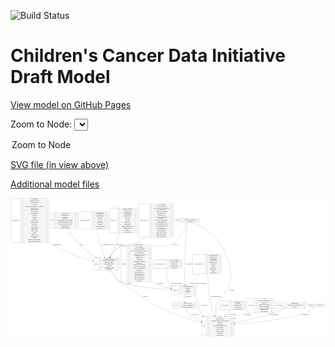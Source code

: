 <link rel='stylesheet' href="assets/style.css">
<link rel='stylesheet' href="https://unpkg.com/leaflet@1.5.1/dist/leaflet.css" integrity="sha512-xwE/Az9zrjBIphAcBb3F6JVqxf46+CDLwfLMHloNu6KEQCAWi6HcDUbeOfBIptF7tcCzusKFjFw2yuvEpDL9wQ==" crossorigin="">
<script type="text/javascript" src="https://code.jquery.com/jquery-3.2.1.min.js"></script>
<script type="text/javascript"  src="https://unpkg.com/leaflet@1.5.1/dist/leaflet.js"></script>
<script type="text/javascript" src="assets/actions.js"></script>

![Build Status](https://github.com/CBIIT/ccdi-model/actions/workflows/model-test-and-deploy.yml/badge.svg)

# Children's Cancer Data Initiative Draft Model

[View model on GitHub Pages](https://cbiit.github.io/ccdi-model/)



Zoom to Node: <select id="node_select">
  <option value="">Zoom to Node</option>
</select>
<div id="model"></div>

<p>
<a href="./model-desc/ccdi-model.svg">SVG file (in view above)</a>
<p>
<a href="./model-desc">Additional model files</a>
<div id='graph' style='display:off;'>
<svg width="4113pt" height="1804pt"
 viewBox="0.00 0.00 4112.50 1804.00" xmlns="http://www.w3.org/2000/svg" xmlns:xlink="http://www.w3.org/1999/xlink">
<g id="graph0" class="graph" transform="scale(1 1) rotate(0) translate(4 1800)">
<title>Perl</title>
<polygon fill="#ffffff" stroke="transparent" points="-4,4 -4,-1800 4108.5,-1800 4108.5,4 -4,4"/>
<!-- study -->
<g id="node1" class="node">
<title>study</title>
<path fill="none" stroke="#000000" d="M2507.5,-.5C2507.5,-.5 2897.5,-.5 2897.5,-.5 2903.5,-.5 2909.5,-6.5 2909.5,-12.5 2909.5,-12.5 2909.5,-241.5 2909.5,-241.5 2909.5,-247.5 2903.5,-253.5 2897.5,-253.5 2897.5,-253.5 2507.5,-253.5 2507.5,-253.5 2501.5,-253.5 2495.5,-247.5 2495.5,-241.5 2495.5,-241.5 2495.5,-12.5 2495.5,-12.5 2495.5,-6.5 2501.5,-.5 2507.5,-.5"/>
<text text-anchor="middle" x="2523.5" y="-123.3" font-family="Times,serif" font-size="14.00" fill="#000000">study</text>
<polyline fill="none" stroke="#000000" points="2551.5,-.5 2551.5,-253.5 "/>
<text text-anchor="middle" x="2562" y="-123.3" font-family="Times,serif" font-size="14.00" fill="#000000"> </text>
<polyline fill="none" stroke="#000000" points="2572.5,-.5 2572.5,-253.5 "/>
<text text-anchor="middle" x="2730.5" y="-238.3" font-family="Times,serif" font-size="14.00" fill="#000000">consent</text>
<polyline fill="none" stroke="#000000" points="2572.5,-230.5 2888.5,-230.5 "/>
<text text-anchor="middle" x="2730.5" y="-215.3" font-family="Times,serif" font-size="14.00" fill="#000000">consent_shorthand</text>
<polyline fill="none" stroke="#000000" points="2572.5,-207.5 2888.5,-207.5 "/>
<text text-anchor="middle" x="2730.5" y="-192.3" font-family="Times,serif" font-size="14.00" fill="#000000">experimental_strategy_and_data_subtype</text>
<polyline fill="none" stroke="#000000" points="2572.5,-184.5 2888.5,-184.5 "/>
<text text-anchor="middle" x="2730.5" y="-169.3" font-family="Times,serif" font-size="14.00" fill="#000000">external_url</text>
<polyline fill="none" stroke="#000000" points="2572.5,-161.5 2888.5,-161.5 "/>
<text text-anchor="middle" x="2730.5" y="-146.3" font-family="Times,serif" font-size="14.00" fill="#000000">phs_accession</text>
<polyline fill="none" stroke="#000000" points="2572.5,-138.5 2888.5,-138.5 "/>
<text text-anchor="middle" x="2730.5" y="-123.3" font-family="Times,serif" font-size="14.00" fill="#000000">size_of_data_being_uploaded</text>
<polyline fill="none" stroke="#000000" points="2572.5,-115.5 2888.5,-115.5 "/>
<text text-anchor="middle" x="2730.5" y="-100.3" font-family="Times,serif" font-size="14.00" fill="#000000">study_acronym</text>
<polyline fill="none" stroke="#000000" points="2572.5,-92.5 2888.5,-92.5 "/>
<text text-anchor="middle" x="2730.5" y="-77.3" font-family="Times,serif" font-size="14.00" fill="#000000">study_data_types</text>
<polyline fill="none" stroke="#000000" points="2572.5,-69.5 2888.5,-69.5 "/>
<text text-anchor="middle" x="2730.5" y="-54.3" font-family="Times,serif" font-size="14.00" fill="#000000">study_description</text>
<polyline fill="none" stroke="#000000" points="2572.5,-46.5 2888.5,-46.5 "/>
<text text-anchor="middle" x="2730.5" y="-31.3" font-family="Times,serif" font-size="14.00" fill="#000000">study_name</text>
<polyline fill="none" stroke="#000000" points="2572.5,-23.5 2888.5,-23.5 "/>
<text text-anchor="middle" x="2730.5" y="-8.3" font-family="Times,serif" font-size="14.00" fill="#000000">study_short_title</text>
<polyline fill="none" stroke="#000000" points="2888.5,-.5 2888.5,-253.5 "/>
<text text-anchor="middle" x="2899" y="-123.3" font-family="Times,serif" font-size="14.00" fill="#000000"> </text>
</g>
<!-- diagnosis -->
<g id="node2" class="node">
<title>diagnosis</title>
<path fill="none" stroke="#000000" d="M1449.5,-708.5C1449.5,-708.5 1823.5,-708.5 1823.5,-708.5 1829.5,-708.5 1835.5,-714.5 1835.5,-720.5 1835.5,-720.5 1835.5,-1156.5 1835.5,-1156.5 1835.5,-1162.5 1829.5,-1168.5 1823.5,-1168.5 1823.5,-1168.5 1449.5,-1168.5 1449.5,-1168.5 1443.5,-1168.5 1437.5,-1162.5 1437.5,-1156.5 1437.5,-1156.5 1437.5,-720.5 1437.5,-720.5 1437.5,-714.5 1443.5,-708.5 1449.5,-708.5"/>
<text text-anchor="middle" x="1479.5" y="-934.8" font-family="Times,serif" font-size="14.00" fill="#000000">diagnosis</text>
<polyline fill="none" stroke="#000000" points="1521.5,-708.5 1521.5,-1168.5 "/>
<text text-anchor="middle" x="1532" y="-934.8" font-family="Times,serif" font-size="14.00" fill="#000000"> </text>
<polyline fill="none" stroke="#000000" points="1542.5,-708.5 1542.5,-1168.5 "/>
<text text-anchor="middle" x="1678.5" y="-1153.3" font-family="Times,serif" font-size="14.00" fill="#000000">age_at_diagnosis</text>
<polyline fill="none" stroke="#000000" points="1542.5,-1145.5 1814.5,-1145.5 "/>
<text text-anchor="middle" x="1678.5" y="-1130.3" font-family="Times,serif" font-size="14.00" fill="#000000">days_to_last_followup</text>
<polyline fill="none" stroke="#000000" points="1542.5,-1122.5 1814.5,-1122.5 "/>
<text text-anchor="middle" x="1678.5" y="-1107.3" font-family="Times,serif" font-size="14.00" fill="#000000">days_to_last_known_disease_status</text>
<polyline fill="none" stroke="#000000" points="1542.5,-1099.5 1814.5,-1099.5 "/>
<text text-anchor="middle" x="1678.5" y="-1084.3" font-family="Times,serif" font-size="14.00" fill="#000000">days_to_recurrence</text>
<polyline fill="none" stroke="#000000" points="1542.5,-1076.5 1814.5,-1076.5 "/>
<text text-anchor="middle" x="1678.5" y="-1061.3" font-family="Times,serif" font-size="14.00" fill="#000000">diagnosis_finer_resolution</text>
<polyline fill="none" stroke="#000000" points="1542.5,-1053.5 1814.5,-1053.5 "/>
<text text-anchor="middle" x="1678.5" y="-1038.3" font-family="Times,serif" font-size="14.00" fill="#000000">diagnosis_icd_cm</text>
<polyline fill="none" stroke="#000000" points="1542.5,-1030.5 1814.5,-1030.5 "/>
<text text-anchor="middle" x="1678.5" y="-1015.3" font-family="Times,serif" font-size="14.00" fill="#000000">diagnosis_icd_o</text>
<polyline fill="none" stroke="#000000" points="1542.5,-1007.5 1814.5,-1007.5 "/>
<text text-anchor="middle" x="1678.5" y="-992.3" font-family="Times,serif" font-size="14.00" fill="#000000">diagnosis_id</text>
<polyline fill="none" stroke="#000000" points="1542.5,-984.5 1814.5,-984.5 "/>
<text text-anchor="middle" x="1678.5" y="-969.3" font-family="Times,serif" font-size="14.00" fill="#000000">last_known_disease_status</text>
<polyline fill="none" stroke="#000000" points="1542.5,-961.5 1814.5,-961.5 "/>
<text text-anchor="middle" x="1678.5" y="-946.3" font-family="Times,serif" font-size="14.00" fill="#000000">primary_site</text>
<polyline fill="none" stroke="#000000" points="1542.5,-938.5 1814.5,-938.5 "/>
<text text-anchor="middle" x="1678.5" y="-923.3" font-family="Times,serif" font-size="14.00" fill="#000000">progression_or_recurrence</text>
<polyline fill="none" stroke="#000000" points="1542.5,-915.5 1814.5,-915.5 "/>
<text text-anchor="middle" x="1678.5" y="-900.3" font-family="Times,serif" font-size="14.00" fill="#000000">site_of_resection_or_biopsy</text>
<polyline fill="none" stroke="#000000" points="1542.5,-892.5 1814.5,-892.5 "/>
<text text-anchor="middle" x="1678.5" y="-877.3" font-family="Times,serif" font-size="14.00" fill="#000000">tissue_or_organ_of_origin</text>
<polyline fill="none" stroke="#000000" points="1542.5,-869.5 1814.5,-869.5 "/>
<text text-anchor="middle" x="1678.5" y="-854.3" font-family="Times,serif" font-size="14.00" fill="#000000">tumor_grade</text>
<polyline fill="none" stroke="#000000" points="1542.5,-846.5 1814.5,-846.5 "/>
<text text-anchor="middle" x="1678.5" y="-831.3" font-family="Times,serif" font-size="14.00" fill="#000000">tumor_incidence_type</text>
<polyline fill="none" stroke="#000000" points="1542.5,-823.5 1814.5,-823.5 "/>
<text text-anchor="middle" x="1678.5" y="-808.3" font-family="Times,serif" font-size="14.00" fill="#000000">tumor_morphology</text>
<polyline fill="none" stroke="#000000" points="1542.5,-800.5 1814.5,-800.5 "/>
<text text-anchor="middle" x="1678.5" y="-785.3" font-family="Times,serif" font-size="14.00" fill="#000000">tumor_stage_clinical_m</text>
<polyline fill="none" stroke="#000000" points="1542.5,-777.5 1814.5,-777.5 "/>
<text text-anchor="middle" x="1678.5" y="-762.3" font-family="Times,serif" font-size="14.00" fill="#000000">tumor_stage_clinical_n</text>
<polyline fill="none" stroke="#000000" points="1542.5,-754.5 1814.5,-754.5 "/>
<text text-anchor="middle" x="1678.5" y="-739.3" font-family="Times,serif" font-size="14.00" fill="#000000">tumor_stage_clinical_t</text>
<polyline fill="none" stroke="#000000" points="1542.5,-731.5 1814.5,-731.5 "/>
<text text-anchor="middle" x="1678.5" y="-716.3" font-family="Times,serif" font-size="14.00" fill="#000000">vital_status</text>
<polyline fill="none" stroke="#000000" points="1814.5,-708.5 1814.5,-1168.5 "/>
<text text-anchor="middle" x="1825" y="-934.8" font-family="Times,serif" font-size="14.00" fill="#000000"> </text>
</g>
<!-- participant -->
<g id="node14" class="node">
<title>participant</title>
<path fill="none" stroke="#000000" d="M2112.5,-541.5C2112.5,-541.5 2416.5,-541.5 2416.5,-541.5 2422.5,-541.5 2428.5,-547.5 2428.5,-553.5 2428.5,-553.5 2428.5,-644.5 2428.5,-644.5 2428.5,-650.5 2422.5,-656.5 2416.5,-656.5 2416.5,-656.5 2112.5,-656.5 2112.5,-656.5 2106.5,-656.5 2100.5,-650.5 2100.5,-644.5 2100.5,-644.5 2100.5,-553.5 2100.5,-553.5 2100.5,-547.5 2106.5,-541.5 2112.5,-541.5"/>
<text text-anchor="middle" x="2148.5" y="-595.3" font-family="Times,serif" font-size="14.00" fill="#000000">participant</text>
<polyline fill="none" stroke="#000000" points="2196.5,-541.5 2196.5,-656.5 "/>
<text text-anchor="middle" x="2207" y="-595.3" font-family="Times,serif" font-size="14.00" fill="#000000"> </text>
<polyline fill="none" stroke="#000000" points="2217.5,-541.5 2217.5,-656.5 "/>
<text text-anchor="middle" x="2312.5" y="-641.3" font-family="Times,serif" font-size="14.00" fill="#000000">alternate_participant_id</text>
<polyline fill="none" stroke="#000000" points="2217.5,-633.5 2407.5,-633.5 "/>
<text text-anchor="middle" x="2312.5" y="-618.3" font-family="Times,serif" font-size="14.00" fill="#000000">ethnicity</text>
<polyline fill="none" stroke="#000000" points="2217.5,-610.5 2407.5,-610.5 "/>
<text text-anchor="middle" x="2312.5" y="-595.3" font-family="Times,serif" font-size="14.00" fill="#000000">gender</text>
<polyline fill="none" stroke="#000000" points="2217.5,-587.5 2407.5,-587.5 "/>
<text text-anchor="middle" x="2312.5" y="-572.3" font-family="Times,serif" font-size="14.00" fill="#000000">participant_id</text>
<polyline fill="none" stroke="#000000" points="2217.5,-564.5 2407.5,-564.5 "/>
<text text-anchor="middle" x="2312.5" y="-549.3" font-family="Times,serif" font-size="14.00" fill="#000000">race</text>
<polyline fill="none" stroke="#000000" points="2407.5,-541.5 2407.5,-656.5 "/>
<text text-anchor="middle" x="2418" y="-595.3" font-family="Times,serif" font-size="14.00" fill="#000000"> </text>
</g>
<!-- diagnosis&#45;&gt;participant -->
<g id="edge10" class="edge">
<title>diagnosis&#45;&gt;participant</title>
<path fill="none" stroke="#000000" d="M1835.5743,-713.6261C1838.531,-711.6973 1841.5065,-709.8206 1844.5,-708 1918.6456,-662.9066 2011.1083,-636.3248 2090.3891,-620.7256"/>
<polygon fill="#000000" stroke="#000000" points="2091.3277,-624.1093 2100.4868,-618.7838 2090.0058,-617.2353 2091.3277,-624.1093"/>
<text text-anchor="middle" x="1952" y="-678.8" font-family="Times,serif" font-size="14.00" fill="#000000">of_diagnosis</text>
</g>
<!-- imaging_file -->
<g id="node3" class="node">
<title>imaging_file</title>
<path fill="none" stroke="#000000" d="M1303.5,-1347C1303.5,-1347 1637.5,-1347 1637.5,-1347 1643.5,-1347 1649.5,-1353 1649.5,-1359 1649.5,-1359 1649.5,-1657 1649.5,-1657 1649.5,-1663 1643.5,-1669 1637.5,-1669 1637.5,-1669 1303.5,-1669 1303.5,-1669 1297.5,-1669 1291.5,-1663 1291.5,-1657 1291.5,-1657 1291.5,-1359 1291.5,-1359 1291.5,-1353 1297.5,-1347 1303.5,-1347"/>
<text text-anchor="middle" x="1343.5" y="-1504.3" font-family="Times,serif" font-size="14.00" fill="#000000">imaging_file</text>
<polyline fill="none" stroke="#000000" points="1395.5,-1347 1395.5,-1669 "/>
<text text-anchor="middle" x="1406" y="-1504.3" font-family="Times,serif" font-size="14.00" fill="#000000"> </text>
<polyline fill="none" stroke="#000000" points="1416.5,-1347 1416.5,-1669 "/>
<text text-anchor="middle" x="1522.5" y="-1653.8" font-family="Times,serif" font-size="14.00" fill="#000000">checksum_algorithm</text>
<polyline fill="none" stroke="#000000" points="1416.5,-1646 1628.5,-1646 "/>
<text text-anchor="middle" x="1522.5" y="-1630.8" font-family="Times,serif" font-size="14.00" fill="#000000">checksum_value</text>
<polyline fill="none" stroke="#000000" points="1416.5,-1623 1628.5,-1623 "/>
<text text-anchor="middle" x="1522.5" y="-1607.8" font-family="Times,serif" font-size="14.00" fill="#000000">dcf_indexd_guid</text>
<polyline fill="none" stroke="#000000" points="1416.5,-1600 1628.5,-1600 "/>
<text text-anchor="middle" x="1522.5" y="-1584.8" font-family="Times,serif" font-size="14.00" fill="#000000">file_description</text>
<polyline fill="none" stroke="#000000" points="1416.5,-1577 1628.5,-1577 "/>
<text text-anchor="middle" x="1522.5" y="-1561.8" font-family="Times,serif" font-size="14.00" fill="#000000">file_mapping_level</text>
<polyline fill="none" stroke="#000000" points="1416.5,-1554 1628.5,-1554 "/>
<text text-anchor="middle" x="1522.5" y="-1538.8" font-family="Times,serif" font-size="14.00" fill="#000000">file_name</text>
<polyline fill="none" stroke="#000000" points="1416.5,-1531 1628.5,-1531 "/>
<text text-anchor="middle" x="1522.5" y="-1515.8" font-family="Times,serif" font-size="14.00" fill="#000000">file_size</text>
<polyline fill="none" stroke="#000000" points="1416.5,-1508 1628.5,-1508 "/>
<text text-anchor="middle" x="1522.5" y="-1492.8" font-family="Times,serif" font-size="14.00" fill="#000000">file_type</text>
<polyline fill="none" stroke="#000000" points="1416.5,-1485 1628.5,-1485 "/>
<text text-anchor="middle" x="1522.5" y="-1469.8" font-family="Times,serif" font-size="14.00" fill="#000000">file_url_in_cds</text>
<polyline fill="none" stroke="#000000" points="1416.5,-1462 1628.5,-1462 "/>
<text text-anchor="middle" x="1522.5" y="-1446.8" font-family="Times,serif" font-size="14.00" fill="#000000">image_modality</text>
<polyline fill="none" stroke="#000000" points="1416.5,-1439 1628.5,-1439 "/>
<text text-anchor="middle" x="1522.5" y="-1423.8" font-family="Times,serif" font-size="14.00" fill="#000000">imaging_instrument_model</text>
<polyline fill="none" stroke="#000000" points="1416.5,-1416 1628.5,-1416 "/>
<text text-anchor="middle" x="1522.5" y="-1400.8" font-family="Times,serif" font-size="14.00" fill="#000000">imaging_platform</text>
<polyline fill="none" stroke="#000000" points="1416.5,-1393 1628.5,-1393 "/>
<text text-anchor="middle" x="1522.5" y="-1377.8" font-family="Times,serif" font-size="14.00" fill="#000000">md5sum</text>
<polyline fill="none" stroke="#000000" points="1416.5,-1370 1628.5,-1370 "/>
<text text-anchor="middle" x="1522.5" y="-1354.8" font-family="Times,serif" font-size="14.00" fill="#000000">software_package</text>
<polyline fill="none" stroke="#000000" points="1628.5,-1347 1628.5,-1669 "/>
<text text-anchor="middle" x="1639" y="-1504.3" font-family="Times,serif" font-size="14.00" fill="#000000"> </text>
</g>
<!-- sample -->
<g id="node8" class="node">
<title>sample</title>
<path fill="none" stroke="#000000" d="M1093.5,-858C1093.5,-858 1407.5,-858 1407.5,-858 1413.5,-858 1419.5,-864 1419.5,-870 1419.5,-870 1419.5,-1007 1419.5,-1007 1419.5,-1013 1413.5,-1019 1407.5,-1019 1407.5,-1019 1093.5,-1019 1093.5,-1019 1087.5,-1019 1081.5,-1013 1081.5,-1007 1081.5,-1007 1081.5,-870 1081.5,-870 1081.5,-864 1087.5,-858 1093.5,-858"/>
<text text-anchor="middle" x="1115.5" y="-934.8" font-family="Times,serif" font-size="14.00" fill="#000000">sample</text>
<polyline fill="none" stroke="#000000" points="1149.5,-858 1149.5,-1019 "/>
<text text-anchor="middle" x="1160" y="-934.8" font-family="Times,serif" font-size="14.00" fill="#000000"> </text>
<polyline fill="none" stroke="#000000" points="1170.5,-858 1170.5,-1019 "/>
<text text-anchor="middle" x="1284.5" y="-1003.8" font-family="Times,serif" font-size="14.00" fill="#000000">alternate_sample_id</text>
<polyline fill="none" stroke="#000000" points="1170.5,-996 1398.5,-996 "/>
<text text-anchor="middle" x="1284.5" y="-980.8" font-family="Times,serif" font-size="14.00" fill="#000000">participant_age_at_collection</text>
<polyline fill="none" stroke="#000000" points="1170.5,-973 1398.5,-973 "/>
<text text-anchor="middle" x="1284.5" y="-957.8" font-family="Times,serif" font-size="14.00" fill="#000000">sample_anatomic_site</text>
<polyline fill="none" stroke="#000000" points="1170.5,-950 1398.5,-950 "/>
<text text-anchor="middle" x="1284.5" y="-934.8" font-family="Times,serif" font-size="14.00" fill="#000000">sample_description</text>
<polyline fill="none" stroke="#000000" points="1170.5,-927 1398.5,-927 "/>
<text text-anchor="middle" x="1284.5" y="-911.8" font-family="Times,serif" font-size="14.00" fill="#000000">sample_id</text>
<polyline fill="none" stroke="#000000" points="1170.5,-904 1398.5,-904 "/>
<text text-anchor="middle" x="1284.5" y="-888.8" font-family="Times,serif" font-size="14.00" fill="#000000">sample_tumor_status</text>
<polyline fill="none" stroke="#000000" points="1170.5,-881 1398.5,-881 "/>
<text text-anchor="middle" x="1284.5" y="-865.8" font-family="Times,serif" font-size="14.00" fill="#000000">sample_type</text>
<polyline fill="none" stroke="#000000" points="1398.5,-858 1398.5,-1019 "/>
<text text-anchor="middle" x="1409" y="-934.8" font-family="Times,serif" font-size="14.00" fill="#000000"> </text>
</g>
<!-- imaging_file&#45;&gt;sample -->
<g id="edge18" class="edge">
<title>imaging_file&#45;&gt;sample</title>
<path fill="none" stroke="#000000" d="M1419.0601,-1346.93C1401.7584,-1295.4648 1381.6974,-1238.5045 1361.5,-1187 1340.5975,-1133.6974 1314.6141,-1075.1803 1293.0427,-1028.3268"/>
<polygon fill="#000000" stroke="#000000" points="1296.1598,-1026.7284 1288.7901,-1019.1167 1289.8045,-1029.6628 1296.1598,-1026.7284"/>
<text text-anchor="middle" x="1420" y="-1190.8" font-family="Times,serif" font-size="14.00" fill="#000000">of_imaging_file</text>
</g>
<!-- study_arm -->
<g id="node4" class="node">
<title>study_arm</title>
<path fill="none" stroke="#000000" d="M2116,-363C2116,-363 2413,-363 2413,-363 2419,-363 2425,-369 2425,-375 2425,-375 2425,-420 2425,-420 2425,-426 2419,-432 2413,-432 2413,-432 2116,-432 2116,-432 2110,-432 2104,-426 2104,-420 2104,-420 2104,-375 2104,-375 2104,-369 2110,-363 2116,-363"/>
<text text-anchor="middle" x="2150" y="-393.8" font-family="Times,serif" font-size="14.00" fill="#000000">study_arm</text>
<polyline fill="none" stroke="#000000" points="2196,-363 2196,-432 "/>
<text text-anchor="middle" x="2206.5" y="-393.8" font-family="Times,serif" font-size="14.00" fill="#000000"> </text>
<polyline fill="none" stroke="#000000" points="2217,-363 2217,-432 "/>
<text text-anchor="middle" x="2310.5" y="-416.8" font-family="Times,serif" font-size="14.00" fill="#000000">clinical_trial_arm</text>
<polyline fill="none" stroke="#000000" points="2217,-409 2404,-409 "/>
<text text-anchor="middle" x="2310.5" y="-393.8" font-family="Times,serif" font-size="14.00" fill="#000000">clinical_trial_identifier</text>
<polyline fill="none" stroke="#000000" points="2217,-386 2404,-386 "/>
<text text-anchor="middle" x="2310.5" y="-370.8" font-family="Times,serif" font-size="14.00" fill="#000000">clinical_trial_repository</text>
<polyline fill="none" stroke="#000000" points="2404,-363 2404,-432 "/>
<text text-anchor="middle" x="2414.5" y="-393.8" font-family="Times,serif" font-size="14.00" fill="#000000"> </text>
</g>
<!-- study_arm&#45;&gt;study -->
<g id="edge19" class="edge">
<title>study_arm&#45;&gt;study</title>
<path fill="none" stroke="#000000" d="M2281.1293,-362.7491C2295.9555,-334.9529 2320.0107,-296.6753 2350.5,-272 2390.4394,-239.6767 2438.582,-213.6133 2486.2626,-192.9888"/>
<polygon fill="#000000" stroke="#000000" points="2487.6427,-196.2052 2495.4734,-189.0686 2484.9014,-189.7643 2487.6427,-196.2052"/>
<text text-anchor="middle" x="2399" y="-275.8" font-family="Times,serif" font-size="14.00" fill="#000000">of_study_arm</text>
</g>
<!-- sample_diagnosis -->
<g id="node5" class="node">
<title>sample_diagnosis</title>
<path fill="none" stroke="#000000" d="M1680,-1289.5C1680,-1289.5 2113,-1289.5 2113,-1289.5 2119,-1289.5 2125,-1295.5 2125,-1301.5 2125,-1301.5 2125,-1714.5 2125,-1714.5 2125,-1720.5 2119,-1726.5 2113,-1726.5 2113,-1726.5 1680,-1726.5 1680,-1726.5 1674,-1726.5 1668,-1720.5 1668,-1714.5 1668,-1714.5 1668,-1301.5 1668,-1301.5 1668,-1295.5 1674,-1289.5 1680,-1289.5"/>
<text text-anchor="middle" x="1739.5" y="-1504.3" font-family="Times,serif" font-size="14.00" fill="#000000">sample_diagnosis</text>
<polyline fill="none" stroke="#000000" points="1811,-1289.5 1811,-1726.5 "/>
<text text-anchor="middle" x="1821.5" y="-1504.3" font-family="Times,serif" font-size="14.00" fill="#000000"> </text>
<polyline fill="none" stroke="#000000" points="1832,-1289.5 1832,-1726.5 "/>
<text text-anchor="middle" x="1968" y="-1711.3" font-family="Times,serif" font-size="14.00" fill="#000000">age_at_diagnosis</text>
<polyline fill="none" stroke="#000000" points="1832,-1703.5 2104,-1703.5 "/>
<text text-anchor="middle" x="1968" y="-1688.3" font-family="Times,serif" font-size="14.00" fill="#000000">days_to_last_followup</text>
<polyline fill="none" stroke="#000000" points="1832,-1680.5 2104,-1680.5 "/>
<text text-anchor="middle" x="1968" y="-1665.3" font-family="Times,serif" font-size="14.00" fill="#000000">days_to_last_known_disease_status</text>
<polyline fill="none" stroke="#000000" points="1832,-1657.5 2104,-1657.5 "/>
<text text-anchor="middle" x="1968" y="-1642.3" font-family="Times,serif" font-size="14.00" fill="#000000">days_to_recurrence</text>
<polyline fill="none" stroke="#000000" points="1832,-1634.5 2104,-1634.5 "/>
<text text-anchor="middle" x="1968" y="-1619.3" font-family="Times,serif" font-size="14.00" fill="#000000">diagnosis_finer_resolution</text>
<polyline fill="none" stroke="#000000" points="1832,-1611.5 2104,-1611.5 "/>
<text text-anchor="middle" x="1968" y="-1596.3" font-family="Times,serif" font-size="14.00" fill="#000000">diagnosis_icd_cm</text>
<polyline fill="none" stroke="#000000" points="1832,-1588.5 2104,-1588.5 "/>
<text text-anchor="middle" x="1968" y="-1573.3" font-family="Times,serif" font-size="14.00" fill="#000000">diagnosis_icd_o</text>
<polyline fill="none" stroke="#000000" points="1832,-1565.5 2104,-1565.5 "/>
<text text-anchor="middle" x="1968" y="-1550.3" font-family="Times,serif" font-size="14.00" fill="#000000">last_known_disease_status</text>
<polyline fill="none" stroke="#000000" points="1832,-1542.5 2104,-1542.5 "/>
<text text-anchor="middle" x="1968" y="-1527.3" font-family="Times,serif" font-size="14.00" fill="#000000">primary_site</text>
<polyline fill="none" stroke="#000000" points="1832,-1519.5 2104,-1519.5 "/>
<text text-anchor="middle" x="1968" y="-1504.3" font-family="Times,serif" font-size="14.00" fill="#000000">progression_or_recurrence</text>
<polyline fill="none" stroke="#000000" points="1832,-1496.5 2104,-1496.5 "/>
<text text-anchor="middle" x="1968" y="-1481.3" font-family="Times,serif" font-size="14.00" fill="#000000">sample_diagnosis_id</text>
<polyline fill="none" stroke="#000000" points="1832,-1473.5 2104,-1473.5 "/>
<text text-anchor="middle" x="1968" y="-1458.3" font-family="Times,serif" font-size="14.00" fill="#000000">site_of_resection_or_biopsy</text>
<polyline fill="none" stroke="#000000" points="1832,-1450.5 2104,-1450.5 "/>
<text text-anchor="middle" x="1968" y="-1435.3" font-family="Times,serif" font-size="14.00" fill="#000000">tissue_or_organ_of_origin</text>
<polyline fill="none" stroke="#000000" points="1832,-1427.5 2104,-1427.5 "/>
<text text-anchor="middle" x="1968" y="-1412.3" font-family="Times,serif" font-size="14.00" fill="#000000">tumor_grade</text>
<polyline fill="none" stroke="#000000" points="1832,-1404.5 2104,-1404.5 "/>
<text text-anchor="middle" x="1968" y="-1389.3" font-family="Times,serif" font-size="14.00" fill="#000000">tumor_incidence_type</text>
<polyline fill="none" stroke="#000000" points="1832,-1381.5 2104,-1381.5 "/>
<text text-anchor="middle" x="1968" y="-1366.3" font-family="Times,serif" font-size="14.00" fill="#000000">tumor_morphology</text>
<polyline fill="none" stroke="#000000" points="1832,-1358.5 2104,-1358.5 "/>
<text text-anchor="middle" x="1968" y="-1343.3" font-family="Times,serif" font-size="14.00" fill="#000000">tumor_stage_clinical_m</text>
<polyline fill="none" stroke="#000000" points="1832,-1335.5 2104,-1335.5 "/>
<text text-anchor="middle" x="1968" y="-1320.3" font-family="Times,serif" font-size="14.00" fill="#000000">tumor_stage_clinical_n</text>
<polyline fill="none" stroke="#000000" points="1832,-1312.5 2104,-1312.5 "/>
<text text-anchor="middle" x="1968" y="-1297.3" font-family="Times,serif" font-size="14.00" fill="#000000">tumor_stage_clinical_t</text>
<polyline fill="none" stroke="#000000" points="2104,-1289.5 2104,-1726.5 "/>
<text text-anchor="middle" x="2114.5" y="-1504.3" font-family="Times,serif" font-size="14.00" fill="#000000"> </text>
</g>
<!-- sample_diagnosis&#45;&gt;sample -->
<g id="edge7" class="edge">
<title>sample_diagnosis&#45;&gt;sample</title>
<path fill="none" stroke="#000000" d="M1743.7134,-1289.3201C1717.7836,-1262.9714 1689.2056,-1238.7915 1658.5,-1220 1613.846,-1192.6722 1472.6964,-1197.0619 1428.5,-1169 1373.9396,-1134.3577 1329.4866,-1076.8426 1298.6502,-1027.9333"/>
<polygon fill="#000000" stroke="#000000" points="1301.4914,-1025.8739 1293.2438,-1019.2234 1295.544,-1029.5656 1301.4914,-1025.8739"/>
<text text-anchor="middle" x="1666.5" y="-1190.8" font-family="Times,serif" font-size="14.00" fill="#000000">of_sample_diagnosis</text>
</g>
<!-- sequencing_file -->
<g id="node6" class="node">
<title>sequencing_file</title>
<path fill="none" stroke="#000000" d="M12,-1220.5C12,-1220.5 481,-1220.5 481,-1220.5 487,-1220.5 493,-1226.5 493,-1232.5 493,-1232.5 493,-1783.5 493,-1783.5 493,-1789.5 487,-1795.5 481,-1795.5 481,-1795.5 12,-1795.5 12,-1795.5 6,-1795.5 0,-1789.5 0,-1783.5 0,-1783.5 0,-1232.5 0,-1232.5 0,-1226.5 6,-1220.5 12,-1220.5"/>
<text text-anchor="middle" x="64" y="-1504.3" font-family="Times,serif" font-size="14.00" fill="#000000">sequencing_file</text>
<polyline fill="none" stroke="#000000" points="128,-1220.5 128,-1795.5 "/>
<text text-anchor="middle" x="138.5" y="-1504.3" font-family="Times,serif" font-size="14.00" fill="#000000"> </text>
<polyline fill="none" stroke="#000000" points="149,-1220.5 149,-1795.5 "/>
<text text-anchor="middle" x="310.5" y="-1780.3" font-family="Times,serif" font-size="14.00" fill="#000000">avg_read_length</text>
<polyline fill="none" stroke="#000000" points="149,-1772.5 472,-1772.5 "/>
<text text-anchor="middle" x="310.5" y="-1757.3" font-family="Times,serif" font-size="14.00" fill="#000000">checksum_algorithm</text>
<polyline fill="none" stroke="#000000" points="149,-1749.5 472,-1749.5 "/>
<text text-anchor="middle" x="310.5" y="-1734.3" font-family="Times,serif" font-size="14.00" fill="#000000">checksum_value</text>
<polyline fill="none" stroke="#000000" points="149,-1726.5 472,-1726.5 "/>
<text text-anchor="middle" x="310.5" y="-1711.3" font-family="Times,serif" font-size="14.00" fill="#000000">coverage</text>
<polyline fill="none" stroke="#000000" points="149,-1703.5 472,-1703.5 "/>
<text text-anchor="middle" x="310.5" y="-1688.3" font-family="Times,serif" font-size="14.00" fill="#000000">custom_assembly_fasta_file_for_alignment</text>
<polyline fill="none" stroke="#000000" points="149,-1680.5 472,-1680.5 "/>
<text text-anchor="middle" x="310.5" y="-1665.3" font-family="Times,serif" font-size="14.00" fill="#000000">dcf_indexd_guid</text>
<polyline fill="none" stroke="#000000" points="149,-1657.5 472,-1657.5 "/>
<text text-anchor="middle" x="310.5" y="-1642.3" font-family="Times,serif" font-size="14.00" fill="#000000">design_description</text>
<polyline fill="none" stroke="#000000" points="149,-1634.5 472,-1634.5 "/>
<text text-anchor="middle" x="310.5" y="-1619.3" font-family="Times,serif" font-size="14.00" fill="#000000">file_description</text>
<polyline fill="none" stroke="#000000" points="149,-1611.5 472,-1611.5 "/>
<text text-anchor="middle" x="310.5" y="-1596.3" font-family="Times,serif" font-size="14.00" fill="#000000">file_mapping_level</text>
<polyline fill="none" stroke="#000000" points="149,-1588.5 472,-1588.5 "/>
<text text-anchor="middle" x="310.5" y="-1573.3" font-family="Times,serif" font-size="14.00" fill="#000000">file_name</text>
<polyline fill="none" stroke="#000000" points="149,-1565.5 472,-1565.5 "/>
<text text-anchor="middle" x="310.5" y="-1550.3" font-family="Times,serif" font-size="14.00" fill="#000000">file_size</text>
<polyline fill="none" stroke="#000000" points="149,-1542.5 472,-1542.5 "/>
<text text-anchor="middle" x="310.5" y="-1527.3" font-family="Times,serif" font-size="14.00" fill="#000000">file_type</text>
<polyline fill="none" stroke="#000000" points="149,-1519.5 472,-1519.5 "/>
<text text-anchor="middle" x="310.5" y="-1504.3" font-family="Times,serif" font-size="14.00" fill="#000000">file_url_in_cds</text>
<polyline fill="none" stroke="#000000" points="149,-1496.5 472,-1496.5 "/>
<text text-anchor="middle" x="310.5" y="-1481.3" font-family="Times,serif" font-size="14.00" fill="#000000">instrument_model</text>
<polyline fill="none" stroke="#000000" points="149,-1473.5 472,-1473.5 "/>
<text text-anchor="middle" x="310.5" y="-1458.3" font-family="Times,serif" font-size="14.00" fill="#000000">library_id</text>
<polyline fill="none" stroke="#000000" points="149,-1450.5 472,-1450.5 "/>
<text text-anchor="middle" x="310.5" y="-1435.3" font-family="Times,serif" font-size="14.00" fill="#000000">library_layout</text>
<polyline fill="none" stroke="#000000" points="149,-1427.5 472,-1427.5 "/>
<text text-anchor="middle" x="310.5" y="-1412.3" font-family="Times,serif" font-size="14.00" fill="#000000">library_selection</text>
<polyline fill="none" stroke="#000000" points="149,-1404.5 472,-1404.5 "/>
<text text-anchor="middle" x="310.5" y="-1389.3" font-family="Times,serif" font-size="14.00" fill="#000000">library_source</text>
<polyline fill="none" stroke="#000000" points="149,-1381.5 472,-1381.5 "/>
<text text-anchor="middle" x="310.5" y="-1366.3" font-family="Times,serif" font-size="14.00" fill="#000000">library_strategy</text>
<polyline fill="none" stroke="#000000" points="149,-1358.5 472,-1358.5 "/>
<text text-anchor="middle" x="310.5" y="-1343.3" font-family="Times,serif" font-size="14.00" fill="#000000">md5sum</text>
<polyline fill="none" stroke="#000000" points="149,-1335.5 472,-1335.5 "/>
<text text-anchor="middle" x="310.5" y="-1320.3" font-family="Times,serif" font-size="14.00" fill="#000000">number_of_bp</text>
<polyline fill="none" stroke="#000000" points="149,-1312.5 472,-1312.5 "/>
<text text-anchor="middle" x="310.5" y="-1297.3" font-family="Times,serif" font-size="14.00" fill="#000000">number_of_reads</text>
<polyline fill="none" stroke="#000000" points="149,-1289.5 472,-1289.5 "/>
<text text-anchor="middle" x="310.5" y="-1274.3" font-family="Times,serif" font-size="14.00" fill="#000000">platform</text>
<polyline fill="none" stroke="#000000" points="149,-1266.5 472,-1266.5 "/>
<text text-anchor="middle" x="310.5" y="-1251.3" font-family="Times,serif" font-size="14.00" fill="#000000">reference_genome_assembly</text>
<polyline fill="none" stroke="#000000" points="149,-1243.5 472,-1243.5 "/>
<text text-anchor="middle" x="310.5" y="-1228.3" font-family="Times,serif" font-size="14.00" fill="#000000">sequence_alignment_software</text>
<polyline fill="none" stroke="#000000" points="472,-1220.5 472,-1795.5 "/>
<text text-anchor="middle" x="482.5" y="-1504.3" font-family="Times,serif" font-size="14.00" fill="#000000"> </text>
</g>
<!-- sequencing_file&#45;&gt;sample -->
<g id="edge13" class="edge">
<title>sequencing_file&#45;&gt;sample</title>
<path fill="none" stroke="#000000" d="M493.2793,-1225.785C496.0089,-1223.8222 498.7494,-1221.8931 501.5,-1220 677.3333,-1098.982 911.9303,-1021.8239 1071.4003,-979.4734"/>
<polygon fill="#000000" stroke="#000000" points="1072.5395,-982.7927 1081.3168,-976.859 1070.755,-976.024 1072.5395,-982.7927"/>
<text text-anchor="middle" x="604" y="-1190.8" font-family="Times,serif" font-size="14.00" fill="#000000">of_sequencing_file</text>
</g>
<!-- study_personnel -->
<g id="node7" class="node">
<title>study_personnel</title>
<path fill="none" stroke="#000000" d="M2743,-340C2743,-340 3050,-340 3050,-340 3056,-340 3062,-346 3062,-352 3062,-352 3062,-443 3062,-443 3062,-449 3056,-455 3050,-455 3050,-455 2743,-455 2743,-455 2737,-455 2731,-449 2731,-443 2731,-443 2731,-352 2731,-352 2731,-346 2737,-340 2743,-340"/>
<text text-anchor="middle" x="2798" y="-393.8" font-family="Times,serif" font-size="14.00" fill="#000000">study_personnel</text>
<polyline fill="none" stroke="#000000" points="2865,-340 2865,-455 "/>
<text text-anchor="middle" x="2875.5" y="-393.8" font-family="Times,serif" font-size="14.00" fill="#000000"> </text>
<polyline fill="none" stroke="#000000" points="2886,-340 2886,-455 "/>
<text text-anchor="middle" x="2963.5" y="-439.8" font-family="Times,serif" font-size="14.00" fill="#000000">email_address</text>
<polyline fill="none" stroke="#000000" points="2886,-432 3041,-432 "/>
<text text-anchor="middle" x="2963.5" y="-416.8" font-family="Times,serif" font-size="14.00" fill="#000000">institution</text>
<polyline fill="none" stroke="#000000" points="2886,-409 3041,-409 "/>
<text text-anchor="middle" x="2963.5" y="-393.8" font-family="Times,serif" font-size="14.00" fill="#000000">personnel_name</text>
<polyline fill="none" stroke="#000000" points="2886,-386 3041,-386 "/>
<text text-anchor="middle" x="2963.5" y="-370.8" font-family="Times,serif" font-size="14.00" fill="#000000">personnel_type</text>
<polyline fill="none" stroke="#000000" points="2886,-363 3041,-363 "/>
<text text-anchor="middle" x="2963.5" y="-347.8" font-family="Times,serif" font-size="14.00" fill="#000000">study_personnel_id</text>
<polyline fill="none" stroke="#000000" points="3041,-340 3041,-455 "/>
<text text-anchor="middle" x="3051.5" y="-393.8" font-family="Times,serif" font-size="14.00" fill="#000000"> </text>
</g>
<!-- study_personnel&#45;&gt;study -->
<g id="edge14" class="edge">
<title>study_personnel&#45;&gt;study</title>
<path fill="none" stroke="#000000" d="M2855.1201,-339.8027C2838.611,-316.7836 2818.8553,-289.2377 2799.1206,-261.721"/>
<polygon fill="#000000" stroke="#000000" points="2801.9524,-259.6638 2793.2801,-253.5775 2796.264,-263.7435 2801.9524,-259.6638"/>
<text text-anchor="middle" x="2887" y="-275.8" font-family="Times,serif" font-size="14.00" fill="#000000">of_study_personnel</text>
</g>
<!-- sample&#45;&gt;study -->
<g id="edge11" class="edge">
<title>sample&#45;&gt;study</title>
<path fill="none" stroke="#000000" d="M1304.1774,-857.9561C1337.1518,-811.4912 1381.9017,-753.4553 1428.5,-708 1446.2536,-690.6818 1452.8233,-688.6962 1473.5,-675 1741.3438,-497.5806 1799.9887,-433.3786 2094.5,-305 2220.0254,-250.283 2367.2589,-206.6872 2485.3973,-176.3368"/>
<polygon fill="#000000" stroke="#000000" points="2486.4686,-179.6756 2495.2907,-173.8086 2484.7355,-172.8935 2486.4686,-179.6756"/>
<text text-anchor="middle" x="1752" y="-511.8" font-family="Times,serif" font-size="14.00" fill="#000000">of_sample</text>
</g>
<!-- sample&#45;&gt;participant -->
<g id="edge12" class="edge">
<title>sample&#45;&gt;participant</title>
<path fill="none" stroke="#000000" d="M1291.1938,-857.7521C1321.6827,-806.0914 1368.4373,-742.504 1428.5,-708 1537.8401,-645.1877 1878.7108,-617.5502 2089.9124,-606.1926"/>
<polygon fill="#000000" stroke="#000000" points="2090.3827,-609.6727 2100.1831,-605.6476 2090.0117,-602.6825 2090.3827,-609.6727"/>
<text text-anchor="middle" x="1544" y="-678.8" font-family="Times,serif" font-size="14.00" fill="#000000">of_sample</text>
</g>
<!-- pdx -->
<g id="node9" class="node">
<title>pdx</title>
<path fill="none" stroke="#000000" d="M523,-1404.5C523,-1404.5 852,-1404.5 852,-1404.5 858,-1404.5 864,-1410.5 864,-1416.5 864,-1416.5 864,-1599.5 864,-1599.5 864,-1605.5 858,-1611.5 852,-1611.5 852,-1611.5 523,-1611.5 523,-1611.5 517,-1611.5 511,-1605.5 511,-1599.5 511,-1599.5 511,-1416.5 511,-1416.5 511,-1410.5 517,-1404.5 523,-1404.5"/>
<text text-anchor="middle" x="532.5" y="-1504.3" font-family="Times,serif" font-size="14.00" fill="#000000">pdx</text>
<polyline fill="none" stroke="#000000" points="554,-1404.5 554,-1611.5 "/>
<text text-anchor="middle" x="564.5" y="-1504.3" font-family="Times,serif" font-size="14.00" fill="#000000"> </text>
<polyline fill="none" stroke="#000000" points="575,-1404.5 575,-1611.5 "/>
<text text-anchor="middle" x="709" y="-1596.3" font-family="Times,serif" font-size="14.00" fill="#000000">implantation_site</text>
<polyline fill="none" stroke="#000000" points="575,-1588.5 843,-1588.5 "/>
<text text-anchor="middle" x="709" y="-1573.3" font-family="Times,serif" font-size="14.00" fill="#000000">implantation_type</text>
<polyline fill="none" stroke="#000000" points="575,-1565.5 843,-1565.5 "/>
<text text-anchor="middle" x="709" y="-1550.3" font-family="Times,serif" font-size="14.00" fill="#000000">model_id</text>
<polyline fill="none" stroke="#000000" points="575,-1542.5 843,-1542.5 "/>
<text text-anchor="middle" x="709" y="-1527.3" font-family="Times,serif" font-size="14.00" fill="#000000">mouse_strain</text>
<polyline fill="none" stroke="#000000" points="575,-1519.5 843,-1519.5 "/>
<text text-anchor="middle" x="709" y="-1504.3" font-family="Times,serif" font-size="14.00" fill="#000000">strain_immune_system_humanized</text>
<polyline fill="none" stroke="#000000" points="575,-1496.5 843,-1496.5 "/>
<text text-anchor="middle" x="709" y="-1481.3" font-family="Times,serif" font-size="14.00" fill="#000000">tumor_characterization_method</text>
<polyline fill="none" stroke="#000000" points="575,-1473.5 843,-1473.5 "/>
<text text-anchor="middle" x="709" y="-1458.3" font-family="Times,serif" font-size="14.00" fill="#000000">tumor_not_mus_or_ebv_origin</text>
<polyline fill="none" stroke="#000000" points="575,-1450.5 843,-1450.5 "/>
<text text-anchor="middle" x="709" y="-1435.3" font-family="Times,serif" font-size="14.00" fill="#000000">tumor_preparation</text>
<polyline fill="none" stroke="#000000" points="575,-1427.5 843,-1427.5 "/>
<text text-anchor="middle" x="709" y="-1412.3" font-family="Times,serif" font-size="14.00" fill="#000000">type_of_humanization</text>
<polyline fill="none" stroke="#000000" points="843,-1404.5 843,-1611.5 "/>
<text text-anchor="middle" x="853.5" y="-1504.3" font-family="Times,serif" font-size="14.00" fill="#000000"> </text>
</g>
<!-- pdx&#45;&gt;sample -->
<g id="edge21" class="edge">
<title>pdx&#45;&gt;sample</title>
<path fill="none" stroke="#000000" d="M741.8599,-1404.346C775.0764,-1346.4896 821.0089,-1275.1791 872.5,-1220 942.5127,-1144.9727 1034.6496,-1075.8956 1110.4293,-1024.9458"/>
<polygon fill="#000000" stroke="#000000" points="1112.7491,-1027.6051 1119.1158,-1019.1365 1108.8576,-1021.7864 1112.7491,-1027.6051"/>
<text text-anchor="middle" x="923.5" y="-1190.8" font-family="Times,serif" font-size="14.00" fill="#000000">of_pdx</text>
</g>
<!-- clinical_measure_file -->
<g id="node10" class="node">
<title>clinical_measure_file</title>
<path fill="none" stroke="#000000" d="M2385.5,-812C2385.5,-812 2737.5,-812 2737.5,-812 2743.5,-812 2749.5,-818 2749.5,-824 2749.5,-824 2749.5,-1053 2749.5,-1053 2749.5,-1059 2743.5,-1065 2737.5,-1065 2737.5,-1065 2385.5,-1065 2385.5,-1065 2379.5,-1065 2373.5,-1059 2373.5,-1053 2373.5,-1053 2373.5,-824 2373.5,-824 2373.5,-818 2379.5,-812 2385.5,-812"/>
<text text-anchor="middle" x="2457" y="-934.8" font-family="Times,serif" font-size="14.00" fill="#000000">clinical_measure_file</text>
<polyline fill="none" stroke="#000000" points="2540.5,-812 2540.5,-1065 "/>
<text text-anchor="middle" x="2551" y="-934.8" font-family="Times,serif" font-size="14.00" fill="#000000"> </text>
<polyline fill="none" stroke="#000000" points="2561.5,-812 2561.5,-1065 "/>
<text text-anchor="middle" x="2645" y="-1049.8" font-family="Times,serif" font-size="14.00" fill="#000000">checksum_algorithm</text>
<polyline fill="none" stroke="#000000" points="2561.5,-1042 2728.5,-1042 "/>
<text text-anchor="middle" x="2645" y="-1026.8" font-family="Times,serif" font-size="14.00" fill="#000000">checksum_value</text>
<polyline fill="none" stroke="#000000" points="2561.5,-1019 2728.5,-1019 "/>
<text text-anchor="middle" x="2645" y="-1003.8" font-family="Times,serif" font-size="14.00" fill="#000000">dcf_indexd_guid</text>
<polyline fill="none" stroke="#000000" points="2561.5,-996 2728.5,-996 "/>
<text text-anchor="middle" x="2645" y="-980.8" font-family="Times,serif" font-size="14.00" fill="#000000">file_description</text>
<polyline fill="none" stroke="#000000" points="2561.5,-973 2728.5,-973 "/>
<text text-anchor="middle" x="2645" y="-957.8" font-family="Times,serif" font-size="14.00" fill="#000000">file_mapping_level</text>
<polyline fill="none" stroke="#000000" points="2561.5,-950 2728.5,-950 "/>
<text text-anchor="middle" x="2645" y="-934.8" font-family="Times,serif" font-size="14.00" fill="#000000">file_name</text>
<polyline fill="none" stroke="#000000" points="2561.5,-927 2728.5,-927 "/>
<text text-anchor="middle" x="2645" y="-911.8" font-family="Times,serif" font-size="14.00" fill="#000000">file_size</text>
<polyline fill="none" stroke="#000000" points="2561.5,-904 2728.5,-904 "/>
<text text-anchor="middle" x="2645" y="-888.8" font-family="Times,serif" font-size="14.00" fill="#000000">file_type</text>
<polyline fill="none" stroke="#000000" points="2561.5,-881 2728.5,-881 "/>
<text text-anchor="middle" x="2645" y="-865.8" font-family="Times,serif" font-size="14.00" fill="#000000">file_url_in_cds</text>
<polyline fill="none" stroke="#000000" points="2561.5,-858 2728.5,-858 "/>
<text text-anchor="middle" x="2645" y="-842.8" font-family="Times,serif" font-size="14.00" fill="#000000">md5sum</text>
<polyline fill="none" stroke="#000000" points="2561.5,-835 2728.5,-835 "/>
<text text-anchor="middle" x="2645" y="-819.8" font-family="Times,serif" font-size="14.00" fill="#000000">participant_list</text>
<polyline fill="none" stroke="#000000" points="2728.5,-812 2728.5,-1065 "/>
<text text-anchor="middle" x="2739" y="-934.8" font-family="Times,serif" font-size="14.00" fill="#000000"> </text>
</g>
<!-- clinical_measure_file&#45;&gt;study -->
<g id="edge4" class="edge">
<title>clinical_measure_file&#45;&gt;study</title>
<path fill="none" stroke="#000000" d="M2568.938,-811.9964C2575.9963,-695.7867 2586.2782,-537.2721 2591.5,-508 2606.2348,-425.4011 2632.0701,-335.1678 2655.11,-263.2559"/>
<polygon fill="#000000" stroke="#000000" points="2658.459,-264.2745 2658.1952,-253.6829 2651.7964,-262.1272 2658.459,-264.2745"/>
<text text-anchor="middle" x="2677.5" y="-511.8" font-family="Times,serif" font-size="14.00" fill="#000000">of_clinical_measure_file</text>
</g>
<!-- clinical_measure_file&#45;&gt;participant -->
<g id="edge5" class="edge">
<title>clinical_measure_file&#45;&gt;participant</title>
<path fill="none" stroke="#000000" d="M2468.296,-811.9221C2436.7452,-775.0334 2399.3268,-736.9192 2359.5,-708 2343.0666,-696.0673 2332.7125,-703.4545 2317.5,-690 2309.4264,-682.8594 2302.2606,-674.1817 2296.0126,-665.0535"/>
<polygon fill="#000000" stroke="#000000" points="2298.9005,-663.0738 2290.533,-656.575 2293.0215,-666.8735 2298.9005,-663.0738"/>
<text text-anchor="middle" x="2447" y="-678.8" font-family="Times,serif" font-size="14.00" fill="#000000">of_clinical_measure_file_participant</text>
</g>
<!-- methylation_array_file -->
<g id="node11" class="node">
<title>methylation_array_file</title>
<path fill="none" stroke="#000000" d="M894,-1393C894,-1393 1261,-1393 1261,-1393 1267,-1393 1273,-1399 1273,-1405 1273,-1405 1273,-1611 1273,-1611 1273,-1617 1267,-1623 1261,-1623 1261,-1623 894,-1623 894,-1623 888,-1623 882,-1617 882,-1611 882,-1611 882,-1405 882,-1405 882,-1399 888,-1393 894,-1393"/>
<text text-anchor="middle" x="971" y="-1504.3" font-family="Times,serif" font-size="14.00" fill="#000000">methylation_array_file</text>
<polyline fill="none" stroke="#000000" points="1060,-1393 1060,-1623 "/>
<text text-anchor="middle" x="1070.5" y="-1504.3" font-family="Times,serif" font-size="14.00" fill="#000000"> </text>
<polyline fill="none" stroke="#000000" points="1081,-1393 1081,-1623 "/>
<text text-anchor="middle" x="1166.5" y="-1607.8" font-family="Times,serif" font-size="14.00" fill="#000000">dcf_indexd_guid</text>
<polyline fill="none" stroke="#000000" points="1081,-1600 1252,-1600 "/>
<text text-anchor="middle" x="1166.5" y="-1584.8" font-family="Times,serif" font-size="14.00" fill="#000000">file_description</text>
<polyline fill="none" stroke="#000000" points="1081,-1577 1252,-1577 "/>
<text text-anchor="middle" x="1166.5" y="-1561.8" font-family="Times,serif" font-size="14.00" fill="#000000">file_mapping_level</text>
<polyline fill="none" stroke="#000000" points="1081,-1554 1252,-1554 "/>
<text text-anchor="middle" x="1166.5" y="-1538.8" font-family="Times,serif" font-size="14.00" fill="#000000">file_name</text>
<polyline fill="none" stroke="#000000" points="1081,-1531 1252,-1531 "/>
<text text-anchor="middle" x="1166.5" y="-1515.8" font-family="Times,serif" font-size="14.00" fill="#000000">file_size</text>
<polyline fill="none" stroke="#000000" points="1081,-1508 1252,-1508 "/>
<text text-anchor="middle" x="1166.5" y="-1492.8" font-family="Times,serif" font-size="14.00" fill="#000000">file_type</text>
<polyline fill="none" stroke="#000000" points="1081,-1485 1252,-1485 "/>
<text text-anchor="middle" x="1166.5" y="-1469.8" font-family="Times,serif" font-size="14.00" fill="#000000">file_url_in_cds</text>
<polyline fill="none" stroke="#000000" points="1081,-1462 1252,-1462 "/>
<text text-anchor="middle" x="1166.5" y="-1446.8" font-family="Times,serif" font-size="14.00" fill="#000000">md5sum</text>
<polyline fill="none" stroke="#000000" points="1081,-1439 1252,-1439 "/>
<text text-anchor="middle" x="1166.5" y="-1423.8" font-family="Times,serif" font-size="14.00" fill="#000000">methylation_platform</text>
<polyline fill="none" stroke="#000000" points="1081,-1416 1252,-1416 "/>
<text text-anchor="middle" x="1166.5" y="-1400.8" font-family="Times,serif" font-size="14.00" fill="#000000">reporter_label</text>
<polyline fill="none" stroke="#000000" points="1252,-1393 1252,-1623 "/>
<text text-anchor="middle" x="1262.5" y="-1504.3" font-family="Times,serif" font-size="14.00" fill="#000000"> </text>
</g>
<!-- methylation_array_file&#45;&gt;sample -->
<g id="edge17" class="edge">
<title>methylation_array_file&#45;&gt;sample</title>
<path fill="none" stroke="#000000" d="M1112.5091,-1392.7532C1145.1397,-1285.3362 1193.1406,-1127.3218 1223.0727,-1028.788"/>
<polygon fill="#000000" stroke="#000000" points="1226.4438,-1029.7321 1226.0016,-1019.1465 1219.746,-1027.6974 1226.4438,-1029.7321"/>
<text text-anchor="middle" x="1266" y="-1190.8" font-family="Times,serif" font-size="14.00" fill="#000000">of_methylation_array_file</text>
</g>
<!-- synonym -->
<g id="node12" class="node">
<title>synonym</title>
<path fill="none" stroke="#000000" d="M2155,-1485C2155,-1485 2456,-1485 2456,-1485 2462,-1485 2468,-1491 2468,-1497 2468,-1497 2468,-1519 2468,-1519 2468,-1525 2462,-1531 2456,-1531 2456,-1531 2155,-1531 2155,-1531 2149,-1531 2143,-1525 2143,-1519 2143,-1519 2143,-1497 2143,-1497 2143,-1491 2149,-1485 2155,-1485"/>
<text text-anchor="middle" x="2183" y="-1504.3" font-family="Times,serif" font-size="14.00" fill="#000000">synonym</text>
<polyline fill="none" stroke="#000000" points="2223,-1485 2223,-1531 "/>
<text text-anchor="middle" x="2233.5" y="-1504.3" font-family="Times,serif" font-size="14.00" fill="#000000"> </text>
<polyline fill="none" stroke="#000000" points="2244,-1485 2244,-1531 "/>
<text text-anchor="middle" x="2345.5" y="-1515.8" font-family="Times,serif" font-size="14.00" fill="#000000">repository_of_synonym_id</text>
<polyline fill="none" stroke="#000000" points="2244,-1508 2447,-1508 "/>
<text text-anchor="middle" x="2345.5" y="-1492.8" font-family="Times,serif" font-size="14.00" fill="#000000">synonym_id</text>
<polyline fill="none" stroke="#000000" points="2447,-1485 2447,-1531 "/>
<text text-anchor="middle" x="2457.5" y="-1504.3" font-family="Times,serif" font-size="14.00" fill="#000000"> </text>
</g>
<!-- synonym&#45;&gt;study -->
<g id="edge1" class="edge">
<title>synonym&#45;&gt;study</title>
<path fill="none" stroke="#000000" d="M2364.322,-1484.8884C2466.6508,-1441.061 2674.5219,-1335.1247 2758.5,-1169 2891.0401,-906.8103 2925.2267,-753.2648 2763.5,-508 2752.3202,-491.0454 2733.1192,-506.6565 2721.5,-490 2676.3266,-425.2427 2670.7703,-337.0776 2676.8968,-263.8529"/>
<polygon fill="#000000" stroke="#000000" points="2680.4069,-263.9018 2677.8359,-253.6237 2673.4362,-263.2618 2680.4069,-263.9018"/>
<text text-anchor="middle" x="2884" y="-595.3" font-family="Times,serif" font-size="14.00" fill="#000000">of_synonym</text>
</g>
<!-- synonym&#45;&gt;sample -->
<g id="edge3" class="edge">
<title>synonym&#45;&gt;sample</title>
<path fill="none" stroke="#000000" d="M2299.564,-1484.9721C2283.6521,-1428.4602 2234.2518,-1282.9596 2133.5,-1220 1986.3572,-1128.0507 1917.5756,-1199.2683 1744.5,-1187 1709.42,-1184.5134 1459.6113,-1185.3974 1428.5,-1169 1370.0448,-1138.1908 1324.8834,-1078.7661 1294.677,-1027.9721"/>
<polygon fill="#000000" stroke="#000000" points="1297.6496,-1026.1217 1289.5851,-1019.2505 1291.6044,-1029.6511 1297.6496,-1026.1217"/>
<text text-anchor="middle" x="2143" y="-1190.8" font-family="Times,serif" font-size="14.00" fill="#000000">of_synonym</text>
</g>
<!-- synonym&#45;&gt;participant -->
<g id="edge2" class="edge">
<title>synonym&#45;&gt;participant</title>
<path fill="none" stroke="#000000" d="M2303.2979,-1484.5994C2298.2113,-1429.5997 2285.6141,-1287.7822 2279.5,-1169 2270.1705,-987.751 2266.5106,-773.7658 2265.1845,-666.8918"/>
<polygon fill="#000000" stroke="#000000" points="2268.6843,-666.8451 2265.0634,-656.8882 2261.6848,-666.9299 2268.6843,-666.8451"/>
<text text-anchor="middle" x="2322" y="-934.8" font-family="Times,serif" font-size="14.00" fill="#000000">of_synonym</text>
</g>
<!-- study_admin -->
<g id="node13" class="node">
<title>study_admin</title>
<path fill="none" stroke="#000000" d="M3092.5,-305.5C3092.5,-305.5 3418.5,-305.5 3418.5,-305.5 3424.5,-305.5 3430.5,-311.5 3430.5,-317.5 3430.5,-317.5 3430.5,-477.5 3430.5,-477.5 3430.5,-483.5 3424.5,-489.5 3418.5,-489.5 3418.5,-489.5 3092.5,-489.5 3092.5,-489.5 3086.5,-489.5 3080.5,-483.5 3080.5,-477.5 3080.5,-477.5 3080.5,-317.5 3080.5,-317.5 3080.5,-311.5 3086.5,-305.5 3092.5,-305.5"/>
<text text-anchor="middle" x="3134.5" y="-393.8" font-family="Times,serif" font-size="14.00" fill="#000000">study_admin</text>
<polyline fill="none" stroke="#000000" points="3188.5,-305.5 3188.5,-489.5 "/>
<text text-anchor="middle" x="3199" y="-393.8" font-family="Times,serif" font-size="14.00" fill="#000000"> </text>
<polyline fill="none" stroke="#000000" points="3209.5,-305.5 3209.5,-489.5 "/>
<text text-anchor="middle" x="3309.5" y="-474.3" font-family="Times,serif" font-size="14.00" fill="#000000">acl</text>
<polyline fill="none" stroke="#000000" points="3209.5,-466.5 3409.5,-466.5 "/>
<text text-anchor="middle" x="3309.5" y="-451.3" font-family="Times,serif" font-size="14.00" fill="#000000">adult_or_childhood_study</text>
<polyline fill="none" stroke="#000000" points="3209.5,-443.5 3409.5,-443.5 "/>
<text text-anchor="middle" x="3309.5" y="-428.3" font-family="Times,serif" font-size="14.00" fill="#000000">data_types</text>
<polyline fill="none" stroke="#000000" points="3209.5,-420.5 3409.5,-420.5 "/>
<text text-anchor="middle" x="3309.5" y="-405.3" font-family="Times,serif" font-size="14.00" fill="#000000">file_types_and_format</text>
<polyline fill="none" stroke="#000000" points="3209.5,-397.5 3409.5,-397.5 "/>
<text text-anchor="middle" x="3309.5" y="-382.3" font-family="Times,serif" font-size="14.00" fill="#000000">number_of_participants</text>
<polyline fill="none" stroke="#000000" points="3209.5,-374.5 3409.5,-374.5 "/>
<text text-anchor="middle" x="3309.5" y="-359.3" font-family="Times,serif" font-size="14.00" fill="#000000">number_of_samples</text>
<polyline fill="none" stroke="#000000" points="3209.5,-351.5 3409.5,-351.5 "/>
<text text-anchor="middle" x="3309.5" y="-336.3" font-family="Times,serif" font-size="14.00" fill="#000000">organism_species</text>
<polyline fill="none" stroke="#000000" points="3209.5,-328.5 3409.5,-328.5 "/>
<text text-anchor="middle" x="3309.5" y="-313.3" font-family="Times,serif" font-size="14.00" fill="#000000">study_admin_id</text>
<polyline fill="none" stroke="#000000" points="3409.5,-305.5 3409.5,-489.5 "/>
<text text-anchor="middle" x="3420" y="-393.8" font-family="Times,serif" font-size="14.00" fill="#000000"> </text>
</g>
<!-- study_admin&#45;&gt;study -->
<g id="edge6" class="edge">
<title>study_admin&#45;&gt;study</title>
<path fill="none" stroke="#000000" d="M3080.2512,-309.8026C3076.9751,-308.1869 3073.7223,-306.5848 3070.5,-305 3021.4883,-280.895 2968.6868,-255.1963 2918.8035,-231.0407"/>
<polygon fill="#000000" stroke="#000000" points="2920.0506,-227.7559 2909.5247,-226.5489 2917.0005,-234.0565 2920.0506,-227.7559"/>
<text text-anchor="middle" x="3088" y="-275.8" font-family="Times,serif" font-size="14.00" fill="#000000">of_study_admin</text>
</g>
<!-- participant&#45;&gt;study -->
<g id="edge8" class="edge">
<title>participant&#45;&gt;study</title>
<path fill="none" stroke="#000000" d="M2380.7437,-541.3926C2400.773,-526.9999 2419.5874,-509.8803 2433.5,-490 2481.8428,-420.921 2430.3907,-376.2327 2475.5,-305 2485.2777,-289.5599 2496.8804,-274.9048 2509.5892,-261.1246"/>
<polygon fill="#000000" stroke="#000000" points="2512.4203,-263.2253 2516.7588,-253.5595 2507.3396,-258.4101 2512.4203,-263.2253"/>
<text text-anchor="middle" x="2526" y="-393.8" font-family="Times,serif" font-size="14.00" fill="#000000">of_participant</text>
</g>
<!-- participant&#45;&gt;study_arm -->
<g id="edge9" class="edge">
<title>participant&#45;&gt;study_arm</title>
<path fill="none" stroke="#000000" d="M2264.5,-541.2582C2264.5,-509.875 2264.5,-471.6377 2264.5,-442.4898"/>
<polygon fill="#000000" stroke="#000000" points="2268.0001,-442.1919 2264.5,-432.1919 2261.0001,-442.192 2268.0001,-442.1919"/>
<text text-anchor="middle" x="2315" y="-511.8" font-family="Times,serif" font-size="14.00" fill="#000000">of_participant</text>
</g>
<!-- therapeutic_procedure -->
<g id="node15" class="node">
<title>therapeutic_procedure</title>
<path fill="none" stroke="#000000" d="M1866,-881C1866,-881 2223,-881 2223,-881 2229,-881 2235,-887 2235,-893 2235,-893 2235,-984 2235,-984 2235,-990 2229,-996 2223,-996 2223,-996 1866,-996 1866,-996 1860,-996 1854,-990 1854,-984 1854,-984 1854,-893 1854,-893 1854,-887 1860,-881 1866,-881"/>
<text text-anchor="middle" x="1944.5" y="-934.8" font-family="Times,serif" font-size="14.00" fill="#000000">therapeutic_procedure</text>
<polyline fill="none" stroke="#000000" points="2035,-881 2035,-996 "/>
<text text-anchor="middle" x="2045.5" y="-934.8" font-family="Times,serif" font-size="14.00" fill="#000000"> </text>
<polyline fill="none" stroke="#000000" points="2056,-881 2056,-996 "/>
<text text-anchor="middle" x="2135" y="-980.8" font-family="Times,serif" font-size="14.00" fill="#000000">days_to_treatment</text>
<polyline fill="none" stroke="#000000" points="2056,-973 2214,-973 "/>
<text text-anchor="middle" x="2135" y="-957.8" font-family="Times,serif" font-size="14.00" fill="#000000">therapeutic_agents</text>
<polyline fill="none" stroke="#000000" points="2056,-950 2214,-950 "/>
<text text-anchor="middle" x="2135" y="-934.8" font-family="Times,serif" font-size="14.00" fill="#000000">treatment_id</text>
<polyline fill="none" stroke="#000000" points="2056,-927 2214,-927 "/>
<text text-anchor="middle" x="2135" y="-911.8" font-family="Times,serif" font-size="14.00" fill="#000000">treatment_outcome</text>
<polyline fill="none" stroke="#000000" points="2056,-904 2214,-904 "/>
<text text-anchor="middle" x="2135" y="-888.8" font-family="Times,serif" font-size="14.00" fill="#000000">treatment_type</text>
<polyline fill="none" stroke="#000000" points="2214,-881 2214,-996 "/>
<text text-anchor="middle" x="2224.5" y="-934.8" font-family="Times,serif" font-size="14.00" fill="#000000"> </text>
</g>
<!-- therapeutic_procedure&#45;&gt;participant -->
<g id="edge15" class="edge">
<title>therapeutic_procedure&#45;&gt;participant</title>
<path fill="none" stroke="#000000" d="M2034.1315,-880.9512C2027.0666,-823.0186 2025.835,-734.0124 2070.5,-675 2076.7217,-666.7798 2083.9625,-659.4479 2091.9184,-652.9085"/>
<polygon fill="#000000" stroke="#000000" points="2094.2984,-655.494 2100.1014,-646.6297 2090.0371,-649.9404 2094.2984,-655.494"/>
<text text-anchor="middle" x="2163.5" y="-678.8" font-family="Times,serif" font-size="14.00" fill="#000000">of_therapeutic_procedure</text>
</g>
<!-- study_funding -->
<g id="node16" class="node">
<title>study_funding</title>
<path fill="none" stroke="#000000" d="M3461,-363C3461,-363 3840,-363 3840,-363 3846,-363 3852,-369 3852,-375 3852,-375 3852,-420 3852,-420 3852,-426 3846,-432 3840,-432 3840,-432 3461,-432 3461,-432 3455,-432 3449,-426 3449,-420 3449,-420 3449,-375 3449,-375 3449,-369 3455,-363 3461,-363"/>
<text text-anchor="middle" x="3508.5" y="-393.8" font-family="Times,serif" font-size="14.00" fill="#000000">study_funding</text>
<polyline fill="none" stroke="#000000" points="3568,-363 3568,-432 "/>
<text text-anchor="middle" x="3578.5" y="-393.8" font-family="Times,serif" font-size="14.00" fill="#000000"> </text>
<polyline fill="none" stroke="#000000" points="3589,-363 3589,-432 "/>
<text text-anchor="middle" x="3710" y="-416.8" font-family="Times,serif" font-size="14.00" fill="#000000">funding_agency</text>
<polyline fill="none" stroke="#000000" points="3589,-409 3831,-409 "/>
<text text-anchor="middle" x="3710" y="-393.8" font-family="Times,serif" font-size="14.00" fill="#000000">funding_source_program_name</text>
<polyline fill="none" stroke="#000000" points="3589,-386 3831,-386 "/>
<text text-anchor="middle" x="3710" y="-370.8" font-family="Times,serif" font-size="14.00" fill="#000000">grant_id</text>
<polyline fill="none" stroke="#000000" points="3831,-363 3831,-432 "/>
<text text-anchor="middle" x="3841.5" y="-393.8" font-family="Times,serif" font-size="14.00" fill="#000000"> </text>
</g>
<!-- study_funding&#45;&gt;study -->
<g id="edge20" class="edge">
<title>study_funding&#45;&gt;study</title>
<path fill="none" stroke="#000000" d="M3579.9535,-362.8422C3539.5297,-343.9348 3487.4469,-321.1593 3439.5,-305 3268.0289,-247.2101 3068.1996,-200.1585 2919.9105,-168.9762"/>
<polygon fill="#000000" stroke="#000000" points="2920.2766,-165.477 2909.7714,-166.852 2918.8411,-172.3283 2920.2766,-165.477"/>
<text text-anchor="middle" x="3442.5" y="-275.8" font-family="Times,serif" font-size="14.00" fill="#000000">of_study_funding</text>
</g>
<!-- publication -->
<g id="node17" class="node">
<title>publication</title>
<path fill="none" stroke="#000000" d="M3882.5,-379.5C3882.5,-379.5 4092.5,-379.5 4092.5,-379.5 4098.5,-379.5 4104.5,-385.5 4104.5,-391.5 4104.5,-391.5 4104.5,-403.5 4104.5,-403.5 4104.5,-409.5 4098.5,-415.5 4092.5,-415.5 4092.5,-415.5 3882.5,-415.5 3882.5,-415.5 3876.5,-415.5 3870.5,-409.5 3870.5,-403.5 3870.5,-403.5 3870.5,-391.5 3870.5,-391.5 3870.5,-385.5 3876.5,-379.5 3882.5,-379.5"/>
<text text-anchor="middle" x="3919" y="-393.8" font-family="Times,serif" font-size="14.00" fill="#000000">publication</text>
<polyline fill="none" stroke="#000000" points="3967.5,-379.5 3967.5,-415.5 "/>
<text text-anchor="middle" x="3978" y="-393.8" font-family="Times,serif" font-size="14.00" fill="#000000"> </text>
<polyline fill="none" stroke="#000000" points="3988.5,-379.5 3988.5,-415.5 "/>
<text text-anchor="middle" x="4036" y="-393.8" font-family="Times,serif" font-size="14.00" fill="#000000">pubmed_id</text>
<polyline fill="none" stroke="#000000" points="4083.5,-379.5 4083.5,-415.5 "/>
<text text-anchor="middle" x="4094" y="-393.8" font-family="Times,serif" font-size="14.00" fill="#000000"> </text>
</g>
<!-- publication&#45;&gt;study -->
<g id="edge16" class="edge">
<title>publication&#45;&gt;study</title>
<path fill="none" stroke="#000000" d="M3968.8241,-379.1756C3945.6978,-357.6556 3904.1187,-322.6597 3861.5,-305 3695.4418,-236.1915 3206.9741,-177.6125 2919.9237,-147.8926"/>
<polygon fill="#000000" stroke="#000000" points="2920.1047,-144.3927 2909.7982,-146.8475 2919.386,-151.3557 2920.1047,-144.3927"/>
<text text-anchor="middle" x="3842.5" y="-275.8" font-family="Times,serif" font-size="14.00" fill="#000000">of_publication</text>
</g>
</g>
</svg>
</div>
